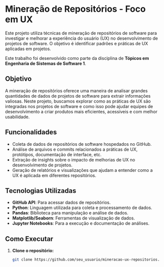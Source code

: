 # Mineração de Repositórios - Foco em UX

Este projeto utiliza técnicas de mineração de repositórios de software para investigar e melhorar a experiência do usuário (UX) no desenvolvimento de projetos de software. O objetivo é identificar padrões e práticas de UX aplicadas em projetos.

Este trabalho foi desenvolvido como parte da disciplina de **Tópicos em Engenharia de Sistemas de Software 1**.

## Objetivo

A mineração de repositórios oferece uma maneira de analisar grandes quantidades de dados de projetos de software para extrair informações valiosas. Neste projeto, buscamos explorar como as práticas de UX são integradas nos projetos de software e como isso pode ajudar equipes de desenvolvimento a criar produtos mais eficientes, acessíveis e com melhor usabilidade.

## Funcionalidades

- Coleta de dados de repositórios de software hospedados no GitHub.
- Análise de arquivos e commits relacionados a práticas de UX, protótipos, documentação de interface, etc.
- Extração de insights sobre o impacto de melhorias de UX no desenvolvimento de projetos.
- Geração de relatórios e visualizações que ajudam a entender como a UX é aplicada em diferentes repositórios.

## Tecnologias Utilizadas

- **GitHub API**: Para acessar dados de repositórios.
- **Python**: Linguagem utilizada para coleta e processamento de dados.
- **Pandas**: Biblioteca para manipulação e análise de dados.
- **Matplotlib/Seaborn**: Ferramentas de visualização de dados.
- **Jupyter Notebooks**: Para a execução e documentação de análises.

## Como Executar

1. **Clone o repositório:**

   ```bash
   git clone https://github.com/seu_usuario/mineracao-ux-repositorios.git
